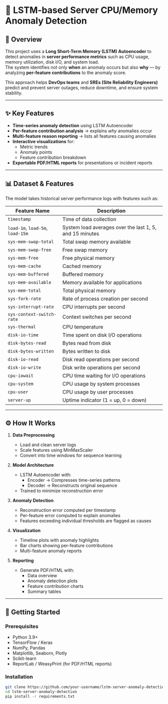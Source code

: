 # 🚀 LSTM-based Server CPU/Memory Anomaly Detection

## 📌 Overview
This project uses a **Long Short-Term Memory (LSTM) Autoencoder** to detect anomalies in **server performance metrics** such as CPU usage, memory utilization, disk I/O, and system load.  
The system identifies not only **when** an anomaly occurs but also **why** — by analyzing **per-feature contributions** to the anomaly score.  

This approach helps **DevOps teams** and **SREs (Site Reliability Engineers)** predict and prevent server outages, reduce downtime, and ensure system stability.

---

## ✨ Key Features
- **Time-series anomaly detection** using LSTM Autoencoder
- **Per-feature contribution analysis** → explains *why* anomalies occur
- **Multi-feature reason reporting** → lists all features causing anomalies
- **Interactive visualizations** for:
  - Metric trends
  - Anomaly points
  - Feature contribution breakdown
- **Exportable PDF/HTML reports** for presentations or incident reports

---

## 📊 Dataset & Features
The model takes historical server performance logs with features such as:

| Feature Name              | Description |
|---------------------------|-------------|
| `timestamp`               | Time of data collection |
| `load-1m`, `load-5m`, `load-15m` | System load averages over the last 1, 5, and 15 minutes |
| `sys-mem-swap-total`      | Total swap memory available |
| `sys-mem-swap-free`       | Free swap memory |
| `sys-mem-free`            | Free physical memory |
| `sys-mem-cache`           | Cached memory |
| `sys-mem-buffered`        | Buffered memory |
| `sys-mem-available`       | Memory available for applications |
| `sys-mem-total`           | Total physical memory |
| `sys-fork-rate`           | Rate of process creation per second |
| `sys-interrupt-rate`      | CPU interrupts per second |
| `sys-context-switch-rate` | Context switches per second |
| `sys-thermal`             | CPU temperature |
| `disk-io-time`            | Time spent on disk I/O operations |
| `disk-bytes-read`         | Bytes read from disk |
| `disk-bytes-written`      | Bytes written to disk |
| `disk-io-read`            | Disk read operations per second |
| `disk-io-write`           | Disk write operations per second |
| `cpu-iowait`              | CPU time waiting for I/O operations |
| `cpu-system`              | CPU usage by system processes |
| `cpu-user`                | CPU usage by user processes |
| `server-up`               | Uptime indicator (1 = up, 0 = down) |

---

## ⚙️ How It Works
1. **Data Preprocessing**
   - Load and clean server logs
   - Scale features using MinMaxScaler
   - Convert into time windows for sequence learning

2. **Model Architecture**
   - LSTM Autoencoder with:
     - Encoder → Compresses time-series patterns
     - Decoder → Reconstructs original sequence
   - Trained to minimize reconstruction error

3. **Anomaly Detection**
   - Reconstruction error computed per timestamp
   - Per-feature error computed to explain anomalies
   - Features exceeding individual thresholds are flagged as causes

4. **Visualization**
   - Timeline plots with anomaly highlights
   - Bar charts showing per-feature contributions
   - Multi-feature anomaly reports

5. **Reporting**
   - Generate PDF/HTML with:
     - Data overview
     - Anomaly detection plots
     - Feature contribution charts
     - Summary tables

---

## 🚀 Getting Started
### Prerequisites
- Python 3.9+
- TensorFlow / Keras
- NumPy, Pandas
- Matplotlib, Seaborn, Plotly
- Scikit-learn
- ReportLab / WeasyPrint (for PDF/HTML reports)

### Installation
```bash
git clone https://github.com/your-username/lstm-server-anomaly-detection.git
cd lstm-server-anomaly-detection
pip install -r requirements.txt
